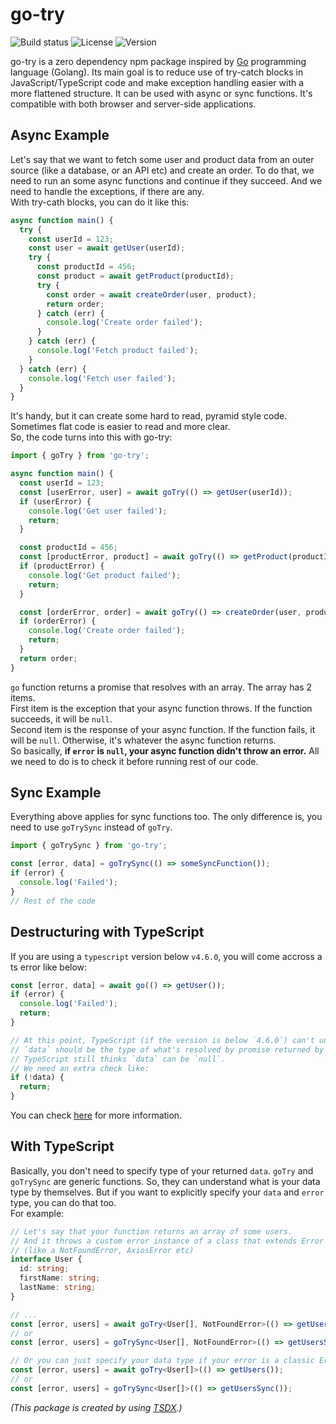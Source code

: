 # go-try

![Build status](https://img.shields.io/github/actions/workflow/status/onderonur/go-try/main.yml)
![License](https://img.shields.io/npm/l/go-try)
![Version](https://img.shields.io/npm/v/go-try)

go-try is a zero dependency npm package inspired by [Go](https://golang.org/) programming language (Golang). Its main goal is to reduce use of try-catch blocks in JavaScript/TypeScript code and make exception handling easier with a more flattened structure. It can be used with async or sync functions. It's compatible with both browser and server-side applications.

## Async Example

Let's say that we want to fetch some user and product data from an outer source (like a database, or an API etc) and create an order. To do that, we need to run an some async functions and continue if they succeed. And we need to handle the exceptions, if there are any.  
With try-cath blocks, you can do it like this:

```ts
async function main() {
  try {
    const userId = 123;
    const user = await getUser(userId);
    try {
      const productId = 456;
      const product = await getProduct(productId);
      try {
        const order = await createOrder(user, product);
        return order;
      } catch (err) {
        console.log('Create order failed');
      }
    } catch (err) {
      console.log('Fetch product failed');
    }
  } catch (err) {
    console.log('Fetch user failed');
  }
}
```

It's handy, but it can create some hard to read, pyramid style code. Sometimes flat code is easier to read and more clear.  
So, the code turns into this with go-try:

```ts
import { goTry } from 'go-try';

async function main() {
  const userId = 123;
  const [userError, user] = await goTry(() => getUser(userId));
  if (userError) {
    console.log('Get user failed');
    return;
  }

  const productId = 456;
  const [productError, product] = await goTry(() => getProduct(productId));
  if (productError) {
    console.log('Get product failed');
    return;
  }

  const [orderError, order] = await goTry(() => createOrder(user, product));
  if (orderError) {
    console.log('Create order failed');
    return;
  }
  return order;
}
```

`go` function returns a promise that resolves with an array. The array has 2 items.  
First item is the exception that your async function throws. If the function succeeds, it will be `null`.  
Second item is the response of your async function. If the function fails, it will be `null`. Otherwise, it's whatever the async function returns.  
So basically, **if `error` is `null`, your async function didn't throw an error.** All we need to do is to check it before running rest of our code.

## Sync Example

Everything above applies for sync functions too. The only difference is, you need to use `goTrySync` instead of `goTry`.

```ts
import { goTrySync } from 'go-try';

const [error, data] = goTrySync(() => someSyncFunction());
if (error) {
  console.log('Failed');
}
// Rest of the code
```

## Destructuring with TypeScript

If you are using a `typescript` version below `v4.6.0`, you will come accross a ts error like below:

```ts
const [error, data] = await go(() => getUser());
if (error) {
  console.log('Failed');
  return;
}

// At this point, TypeScript (if the version is below `4.6.0`) can't understand because the `error` is `null`,
// `data` should be the type of what's resolved by promise returned by `getUser` function.
// TypeScript still thinks `data` can be `null`.
// We need an extra check like:
if (!data) {
  return;
}
```

You can check [here](https://devblogs.microsoft.com/typescript/announcing-typescript-4-6/#control-flow-analysis-for-destructured-discriminated-unions) for more information.

## With TypeScript

Basically, you don't need to specify type of your returned `data`. `goTry` and `goTrySync` are generic functions. So, they can understand what is your data type by themselves. But if you want to explicitly specify your `data` and `error` type, you can do that too.  
For example:

```ts
// Let's say that your function returns an array of some users.
// And it throws a custom error instance of a class that extends Error
// (like a NotFoundError, AxiosError etc)
interface User {
  id: string;
  firstName: string;
  lastName: string;
}

// ...
const [error, users] = await goTry<User[], NotFoundError>(() => getUsers());
// or
const [error, users] = goTrySync<User[], NotFoundError>(() => getUsersSync());

// Or you can just specify your data type if your error is a classic Error instance
const [error, users] = await goTry<User[]>(() => getUsers());
// or
const [error, users] = goTrySync<User[]>(() => getUsersSync());
```

_(This package is created by using [TSDX](https://github.com/formium/tsdx).)_
